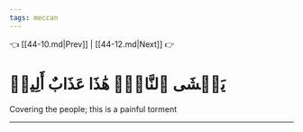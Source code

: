 ```yaml
---
tags: meccan
---
```


👈 [[44-10.md|Prev]] | [[44-12.md|Next]] 👉

# يَغۡشَى ٱلنَّاسَۖ هَٰذَا عَذَابٌ أَلِيمٞ

Covering the people; this is a painful torment

---


